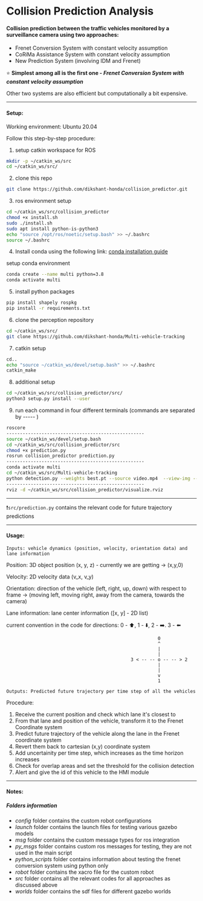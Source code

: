 # Collision Prediction Analysis

#### Collision prediction between the traffic vehicles monitored by a surveillance camera using two approaches:
* Frenet Conversion System with constant velocity assumption
* CoRiMa Assistance System  with constant velocity assumption
* New Prediction System (involving IDM and Frenet)

⭐ **Simplest among all is the first one - _Frenet Conversion System with constant velocity assumption_**

Other two systems are also efficient but computationally a bit expensive. 

-----------------------------------------------------------------------------

#### Setup:
Working environment: Ubuntu 20.04

Follow this step-by-step procedure:

1. setup catkin workspace for ROS
```bash
mkdir -p ~/catkin_ws/src
cd ~/catkin_ws/src/
```

2. clone this repo
```bash
git clone https://github.com/dikshant-honda/collision_predictor.git
```

3. ros environment setup
```bash
cd ~/catkin_ws/src/collision_predictor
chmod +x install.sh
sudo ./install.sh
sudo apt install python-is-python3
echo "source /opt/ros/noetic/setup.bash" >> ~/.bashrc
source ~/.bashrc
```

4. Install conda using the following link: [conda installation guide](https://docs.conda.io/projects/conda/en/latest/user-guide/install/linux.html)

setup conda environment
```bash
conda create --name multi python=3.8
conda activate multi
```

5. install python packages
```bash
pip install shapely rospkg 
pip install -r requirements.txt
```

6. clone the perception repository
```bash
cd ~/catkin_ws/src/
git clone https://github.com/dikshant-honda/Multi-vehicle-tracking
```

7. catkin setup
```bash
cd..
echo "source ~/catkin_ws/devel/setup.bash" >> ~/.bashrc
catkin_make
```

8. additional setup
```bash
cd ~/catkin_ws/src/collision_predictor/src/
python3 setup.py install --user
```

9. run each command in four different terminals (commands are separated by ----- )
```bash
roscore
---------------------------------------------------
source ~/catkin_ws/devel/setup.bash
cd ~/catkin_ws/src/collision_predictor/src
chmod +x prediction.py
rosrun collision_predictor prediction.py
---------------------------------------------------
conda activate multi
cd ~/catkin_ws/src/Multi-vehicle-tracking
python detection.py --weights best.pt --source video.mp4  --view-img --save-txt --no-trace
---------------------------------------------------
rviz -d ~/catkin_ws/src/collision_predictor/visualize.rviz
```
-----------------------------------------------------------------------------

❗`src/prediction.py` contains the relevant code for future trajectory predictions

-----------------------------------------------------------------------------

#### Usage:
`Inputs: vehicle dynamics (position, velocity, orientation data) and lane information`

Position: 3D object position (x, y, z) - currently we are getting -> (x,y,0)

Velocity: 2D velocity data (v_x, v_y)

Orientation: direction of the vehicle (left, right, up, down) with respect to frame -> (moving left, moving right, away from the camera, towards the camera)

Lane information: lane center information ([x, y] - 2D list)


current convention in the code for directions:
0 - ⬆️, 1 - ⬇️, 2 - ➡️. 3 - ⬅️
```
                                                        0
                                                        ^
                                                        |
                                                        |
                                              3 < -- -- o -- -- > 2
                                                        |
                                                        |
                                                        v
                                                        1
```
`Outputs: Predicted future trajectory per time step of all the vehicles`

Procedure:
1. Receive the current position and check which lane it's closest to
2. From that lane and position of the vehicle, transform it to the Frenet Coordinate system
3. Predict future trajectory of the vehicle along the lane in the Frenet coordinate system
4. Revert them back to cartesian (x,y) coordinate system
5. Add uncertainity per time step, which increases as the time horizon increases
7. Check for overlap areas and set the threshold for the collision detection
8. Alert and give the id of this vehicle to the HMI module

-----------------------------------------------------------------------------

#### Notes:
##### Folders information
* *config* folder contains the custom robot configurations
* *launch* folder contains the launch files for testing various gazebo models
* *msg* folder contains the custom message types for ros integration
* *py_msgs* folder contains custom ros messages for testing, they are not used in the main script
* *python_scripts* folder contains information about testing the frenet conversion system using python only
* *robot* folder contains the xacro file for the custom robot
* *src* folder contains all the relevant codes for all approaches as discussed above
* *worlds* folder contains the sdf files for different gazebo worlds
